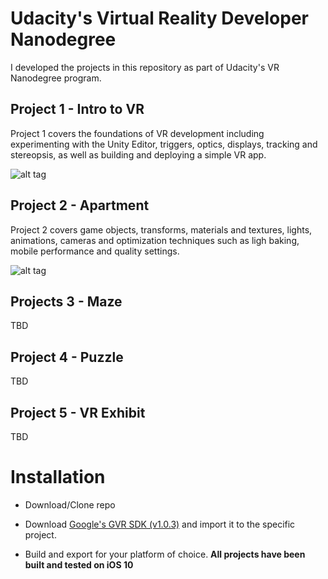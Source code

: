 # Udacity's Virtual Reality Developer Nanodegree

I developed the projects in this repository as part of Udacity's VR Nanodegree program. 


## Project 1 - Intro to VR
Project 1 covers the foundations of VR development including experimenting with the Unity Editor, triggers, optics, displays, tracking and stereopsis, as well as building and deploying a simple VR app.

![alt tag](https://github.com/murielg/vrdev/blob/master/Intro/Screenshots/IMG_4975.PNG?raw=true)

## Project 2 - Apartment
Project 2 covers game objects, transforms, materials and textures, lights, animations, cameras and optimization techniques such as ligh baking, mobile performance and quality settings.

![alt tag](https://github.com/murielg/vrdev/blob/master/Apartment/Screenshot/screenshot1.png?raw=true)

## Projects 3 - Maze
TBD

## Project 4 - Puzzle
TBD

## Project 5 - VR Exhibit
TBD

# Installation

* Download/Clone repo

* Download [Google's GVR SDK (v1.0.3)](https://github.com/googlevr/gvr-unity-sdk/releases/tag/v1.0.3) and import it to the specific project.

* Build and export for your platform of choice. **All projects have been built and tested on iOS 10**
